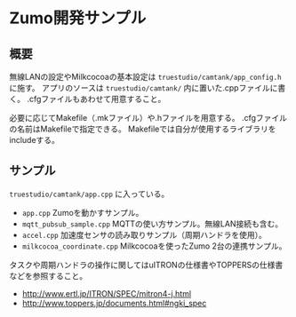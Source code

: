 # Zumo開発サンプル

## 概要

無線LANの設定やMilkcocoaの基本設定は ``truestudio/camtank/app_config.h`` に施す。
アプリのソースは ``truestudio/camtank/`` 内に置いた.cppファイルに書く。
.cfgファイルもあわせて用意すること。

必要に応じてMakefile（.mkファイル）や.hファイルを用意する。
.cfgファイルの名前はMakefileで指定できる。
Makefileでは自分が使用するライブラリをincludeする。

## サンプル

``truestudio/camtank/app.cpp`` に入っている。

* ``app.cpp`` Zumoを動かすサンプル。
* ``mqtt_pubsub_sample.cpp`` MQTTの使い方サンプル。無線LAN接続も含む。
* ``accel.cpp`` 加速度センサの読み取りサンプル（周期ハンドラを使用）。
* ``milkcocoa_coordinate.cpp`` Milkcocoaを使ったZumo 2台の連携サンプル。

タスクや周期ハンドラの操作に関してはuITRONの仕様書やTOPPERSの仕様書などを参照すること。

* http://www.ertl.jp/ITRON/SPEC/mitron4-j.html
* http://www.toppers.jp/documents.html#ngki_spec
